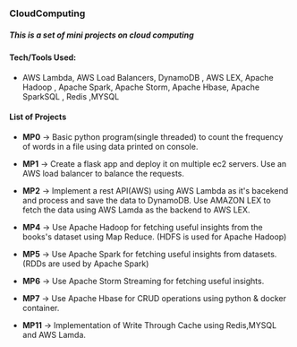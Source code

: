 ### CloudComputing

##### This is a set of mini projects on cloud computing 

#### Tech/Tools Used:
* AWS Lambda, AWS Load Balancers, DynamoDB , AWS LEX, Apache Hadoop , Apache Spark, Apache Storm, Apache Hbase, Apache SparkSQL , Redis ,MYSQL

#### List of Projects 

* **MP0** -> Basic python program(single threaded) to count the frequency of words in a file using data printed on console.

* **MP1** -> Create a flask app and deploy it on multiple ec2 servers. Use an AWS load balancer to balance the requests.

* **MP2** -> Implement a rest API(AWS) using AWS Lambda as it's bacekend and process and save the data to DynamoDB. Use AMAZON LEX to fetch the data using AWS Lamda as the backend to AWS LEX.

* **MP4** -> Use Apache Hadoop for fetching useful insights from the books's dataset using Map Reduce. (HDFS is used for Apache Hadoop)

* **MP5** -> Use Apache Spark for fetching useful insights from datasets. (RDDs are used by Apache Spark)

* **MP6** -> Use Apache Storm Streaming for fetching useful insights.

* **MP7** -> Use Apache Hbase for CRUD operations using python & docker container.

* **MP11** -> Implementation of Write Through Cache using Redis,MYSQL and AWS Lamda.

